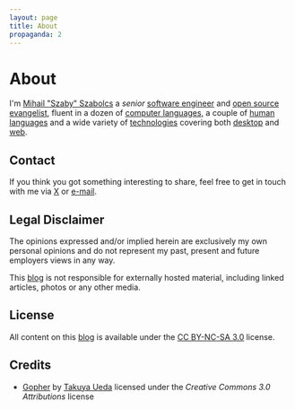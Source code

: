 ```yaml
---
layout: page
title: About
propaganda: 2
---
```

About
=====
I'm [Mihail "Szaby" Szabolcs](http://linkedin.com/in/mihailszabolcs) a *senior*
[software engineer](http://en.wikipedia.org/wiki/Software_engineer) and [open
source evangelist](http://en.wikipedia.org/wiki/Open-source_advocacy), fluent in
a dozen of [computer languages](http://en.wikipedia.org/wiki/Computer_language),
a couple of [human languages](http://en.wikipedia.org/wiki/Human_language) and a
wide variety of [technologies](http://en.wikipedia.org/wiki/Technology)
covering both [desktop](http://en.wikipedia.org/wiki/Desktop_application) and
[web](http://en.wikipedia.org/wiki/Web_application).

Contact
-------
If you think you got something interesting to share, feel free to get in touch
with me via [X](https://x.com/c0d3rguy) or [e-mail](mailto:me[at]mihail[dot]co).

Legal Disclaimer
----------------
The opinions expressed and/or implied herein are exclusively my own personal opinions and do not represent my
past, present and future employers views in any way.

This [blog](/) is not responsible for externally hosted material, including linked articles, photos or any other media.

License
-------
All content on this [blog](/) is available under the [CC BY-NC-SA 3.0](http://creativecommons.org/licenses/by-nc-sa/3.0/) license.

Credits
-------
* [Gopher][gopher] by [Takuya Ueda][tenntenn] licensed under the *Creative Commons 3.0 Attributions* license

[gopher]: https://github.com/golang-samples/gopher-vector
[tenntenn]: https://x.com/tenntenn
